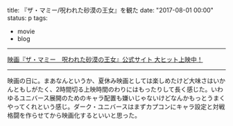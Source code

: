 title: 『ザ・マミー/呪われた砂漠の王女』を観た
date: "2017-08-01 00:00"
status: p
tags:
- movie
- blog
---

[映画『ザ・マミー　呪われた砂漠の王女』公式サイト 大ヒット上映中！](http://themummy.jp/)

---

映画の日に。まあなんというか、夏休み映画としては楽しめたけど大味さはいかんともしがたく、2時間切る上映時間のわりにはもったりして長く感じた。いわゆるユニバース展開のためのキャラ配置も嫌いじゃないけどなんかもっとうまくやってくれという感じ。ダーク・ユニバースはまずカプコンにキャラ設定と対戦格闘を作らせてから映画化するといいと思った。
